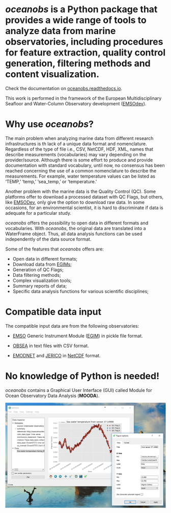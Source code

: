 # *oceanobs* is a Python package that provides a wide range of tools to analyze data from marine observatories, including procedures for feature extraction, quality control generation, filtering methods and content visualization.

Check the documentation on [oceanobs.readthedocs.io](http://oceanobs.readthedocs.io/).

This work is performed in the framework of the European Multidisciplinary Seafloor and Water-Column Observatory development ([EMSOdev](http://www.emsodev.eu/)).

# Why use *oceanobs*?

The main problem when analyzing marine data from different research infrastructures is th lack of a unique data format and nomenclature. Regardless of the type of file i.e., CSV, NetCDF, HDF, XML, names that describe measurements (vocabularies) may vary depending on the provider/source. Although there is some effort to produce and provide documentation with standard vocabulary, until now, no consensus has been reached concerning the use of a common nomenclature to describe the measurements. For example, water temperature values can be listed as ‘TEMP,’ ‘temp,’ ‘sea_temp,’ or ‘temperature.’

Another problem with the marine data is the Quality Control (QC). Some platforms offer to download a processed dataset with QC Flags, but others, like [EMSODev](http://www.emsodev.eu), only give the option to download raw data. In some occasions, for an environmental scientist, it is hard to discriminate if data is adequate for a particular study.

*oceanobs* offers the possibility to open data in different formats and vocabularies. With *oceanobs*, the original data are translated into a WaterFrame object. Thus, all data analysis functions can be used independently of the data source format. 

Some of the features that *oceanobs* offers are:

* Open data in different formats;
* Download data from [EGIMs](http://www.emsodev.eu);
* Generation of QC Flags;
* Data filtering methods;
* Complex visualization tools;
* Summary reports of data;
* Specific data analysis functions for various scientific disciplines;

# Compatible data input

The compatible input data are from the following observatories:

* [EMSO](http://www.emso-eu.org/) Generic Instrument Module ([EGIM](http://www.emsodev.eu)) in pickle file format.

* [OBSEA](http://www.upc.edu/cdsarti/OBSEA/) in text files with CSV format.

* [EMODNET](http://www.emodnet-physics.eu/Map/) and [JERICO](http://www.jerico-ri.eu/data-access/) in [NetCDF](http://www.oceansites.org/data/) format.

# No knowledge of Python is needed!

*oceanobs* contains a Graphical User Interface (GUI) called Module for Ocean Observatory Data Analysis (**MOODA**).

![MOODA screenshot](/docs/img/home/mooda_screenshot.png)

